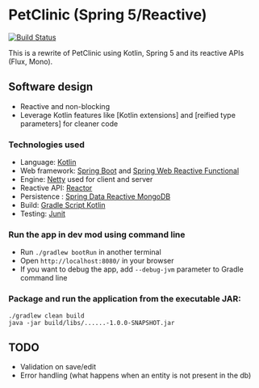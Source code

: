 # PetClinic (Spring 5/Reactive)
[![Build Status](https://travis-ci.org/ssouris/petclinic-spring5-reactive.svg)](https://travis-ci.org/ssouris/petclinic-spring5-reactive)

This is a rewrite of PetClinic using Kotlin, Spring 5 and its reactive APIs (Flux, Mono).

## Software design
 - Reactive and non-blocking
 - Leverage Kotlin features like [Kotlin extensions] and [reified type parameters] for cleaner code

### Technologies used

 - Language: [Kotlin](https://kotlin.link/) 
 - Web framework: [Spring Boot](https://projects.spring.io/spring-boot/) and [Spring Web Reactive Functional](https://spring.io/blog/2016/09/22/new-in-spring-5-functional-web-framework)
 - Engine: [Netty](http://netty.io/) used for client and server
 - Reactive API: [Reactor](http://projectreactor.io/)
 - Persistence : [Spring Data Reactive MongoDB](https://spring.io/blog/2016/11/28/going-reactive-with-spring-data)
 - Build: [Gradle Script Kotlin](https://github.com/gradle/gradle-script-kotlin)
 - Testing: [Junit](http://junit.org/) 
 
### Run the app in dev mod using command line
 - Run `./gradlew bootRun` in another terminal
 - Open `http://localhost:8080/` in your browser
 - If you want to debug the app, add `--debug-jvm` parameter to Gradle command line
  
### Package and run the application from the executable JAR:
```
./gradlew clean build
java -jar build/libs/......-1.0.0-SNAPSHOT.jar
```

## TODO

 - Validation on save/edit
 - Error handling (what happens when an entity is not present in the db)

